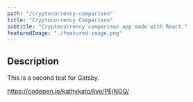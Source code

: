 ```yaml
---
path: "/cryptocurrency-comparison"
title: "Cryptocurrency Comparison"
subtitle: "Cryptocurrency comparison app made with React."
featuredImage: "./featured-image.png"
---
```


## Description
This is a second test for Gatsby.

https://codepen.io/kathykato/live/PEjNGQ/